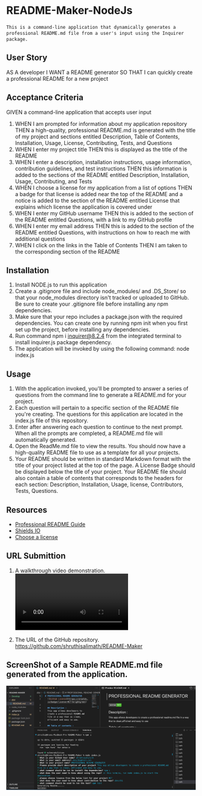 # README-Maker-NodeJs
    This is a command-line application that dynamically generates a professional README.md file from a user's input using the Inquirer package.
## User Story

AS A developer
I WANT a README generator
SO THAT I can quickly create a professional README for a new project


## Acceptance Criteria

GIVEN a command-line application that accepts user input
1. WHEN I am prompted for information about my application repository
THEN a high-quality, professional README.md is generated with the title of my project and sections entitled Description, Table of Contents, Installation, Usage, License, Contributing, Tests, and Questions
2. WHEN I enter my project title
THEN this is displayed as the title of the README
3. WHEN I enter a description, installation instructions, usage information, contribution guidelines, and test instructions
THEN this information is added to the sections of the README entitled Description, Installation, Usage, Contributing, and Tests
4. WHEN I choose a license for my application from a list of options
THEN a badge for that license is added near the top of the README and a notice is added to the section of the README entitled License that explains which license the application is covered under
5. WHEN I enter my GitHub username
THEN this is added to the section of the README entitled Questions, with a link to my GitHub profile
6. WHEN I enter my email address
THEN this is added to the section of the README entitled Questions, with instructions on how to reach me with additional questions
7. WHEN I click on the links in the Table of Contents
THEN I am taken to the corresponding section of the README

## Installation

1. Install NODE.js to run this application
2. Create a .gitignore file and include node_modules/ and .DS_Store/ so that your node_modules directory isn't tracked or uploaded to GitHub. Be sure to create your .gitignore file before installing any npm dependencies.
3. Make sure that your repo includes a package.json with the required dependencies. You can create one by running npm init when you first set up the project, before installing any dependencies.
4. Run command npm i inquirer@8.2.4 from the integrated terminal to install inquirer.js package dependency.
5. The application will be invoked by using the following command: node index.js

## Usage 

1. With the application invoked, you'll be prompted to answer a series of questions from the command line to generate a README.md for your project.
2. Each question will pertain to a specific section of the README file you're creating. The questions for this application are located in the index.js file of this repository.
3. Enter after answering each question to continue to the next prompt. When all the prompts are completed, a README.md file will automatically generated. 
4. Open the ReadMe.md file to view the results. You should now have a high-quality README file to use as a template for all your projects.
5. Your README should be written in standard Markdown format with the title of your project listed at the top of the page. A License Badge should be displayed below the title of your project. Your README file should also contain a table of contents that corresponds to the headers for each section: Description, Installation, Usage, license, Contributors, Tests, Questions.

## Resources 
* [Professional README Guide](https://coding-boot-camp.github.io/full-stack/github/professional-readme-guide)
* [Shields IO](https://shields.io/category/license)
* [Choose a license](https://choosealicense.com/)
    

## URL Submittion
1. A walkthrough video demonstration.
     ![README GENERATOR VIDEO](Develop/Images/README_GENERATOR_VIDEO.webm)

2. The URL of the GitHub repository.
    https://github.com/shruthisalimath/README-Maker

## ScreenShot of a Sample README.md file generated from the application.
![Professional README Generator Screen shot](Develop/Images/Screen-shot-readme-generator.png)




    

    
   





